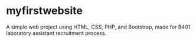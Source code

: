 # myfirstwebsite
A simple web project using HTML, CSS, PHP, and Bootstrap, made for B401 laboratory assistant recruitment process.
